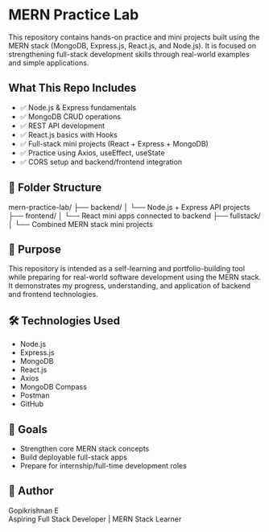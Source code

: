 # MERN Practice Lab 

This repository contains hands-on practice and mini projects built using the MERN stack (MongoDB, Express.js, React.js, and Node.js). It is focused on strengthening full-stack development skills through real-world examples and simple applications.

## What This Repo Includes

- ✅ Node.js & Express fundamentals
- ✅ MongoDB CRUD operations
- ✅ REST API development
- ✅ React.js basics with Hooks
- ✅ Full-stack mini projects (React + Express + MongoDB)
- ✅ Practice using Axios, useEffect, useState
- ✅ CORS setup and backend/frontend integration

## 📁 Folder Structure
mern-practice-lab/
├── backend/
│ └── Node.js + Express API projects
├── frontend/
│ └── React mini apps connected to backend
├── fullstack/
│ └── Combined MERN stack mini projects

## 🎯 Purpose

This repository is intended as a self-learning and portfolio-building tool while preparing for real-world software development using the MERN stack. It demonstrates my progress, understanding, and application of backend and frontend technologies.

## 🛠️ Technologies Used

- Node.js
- Express.js
- MongoDB
- React.js
- Axios
- MongoDB Compass
- Postman
- GitHub

## 🧠 Goals

- Strengthen core MERN stack concepts
- Build deployable full-stack apps
- Prepare for internship/full-time development roles

## 📌 Author

Gopikrishnan E  
Aspiring Full Stack Developer | MERN Stack Learner  


